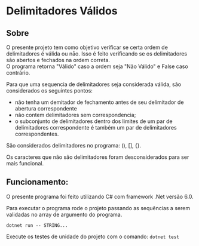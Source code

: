 # Delimitadores Válidos

## Sobre

O presente projeto tem como objetivo verificar se certa ordem de delimitadores é válida ou nāo. Isso é feito verificando se os delimitadores sāo abertos e fechados na ordem correta.\
O programa retorna "Válido" caso a ordem seja "Não Válido" e False caso contrário.

Para que uma sequencia de delimitadores seja considerada válida, são considerados os seguintes pontos:

- não tenha um demitador de fechamento antes de seu delimitador de abertura correspondente
- não contem delimitadores sem correspondencia;
- o subconjunto de delimitadores dentro dos limites de um par de delimitadores correspondente é também um par de delimitadores correspondentes.

São considerados delimitadores no programa: (), [], {}.

Os caracteres que não são delimitadores foram desconsiderados para ser mais funcional.

## Funcionamento:

O presente programa foi feito utilizando C# com framework .Net versão 6.0. 

Para executar o programa rode o projeto passando as sequências a serem validadas no array de argumento do programa.

`dotnet run -- STRING...` 

Execute os testes de unidade do projeto com o comando:
`dotnet test`